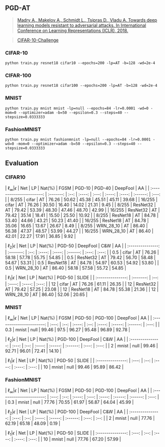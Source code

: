 

## PGD-AT



> [Madry A., Makelov A., Schmidt L., Tsipras D., Vladu A. Towards deep learning models resistant to adversarial attacks. In International Conference on Learning Representations (ICLR), 2018.](http://arxiv.org/abs/1706.06083)

> [CIFAR-10-Challenge](https://github.com/MadryLab/mnist_challenge)

### CIFAR-10

    python train.py resnet18 cifar10 --epochs=200 -lp=AT -b=128 -wd=2e-4 

### CIFAR-100

    python train.py resnet18 cifar100 --epochs=200 -lp=AT -b=128 -wd=2e-4 

### MNIST

    python train.py mnist mnist -lp=null --epochs=84 -lr=0.0001 -wd=0 -mom=0 --optimizer=adam -b=50 --epsilon=0.3 --steps=40 --stepsize=0.0333333

### FashionMNIST

    python train.py mnist fashionmnist -lp=null --epochs=84 -lr=0.0001 -wd=0 -mom=0 --optimizer=adam -b=50 --epsilon=0.3 --steps=40 --stepsize=0.0333333



## Evaluation



### CIFAR10



| $\ell_{\infty} |\epsilon$ |    Net    |  LP  | Nat(%) | FGSM  | PGD-10 | PGD-40 | DeepFool |  AA   |
| :-----------------------: | :-------: | :--: | :----: | :---: | :----: | :----: | :------: | :---: |
|           8/255           |   cifar   |  AT  | 76.26  | 50.62 | 45.38  | 45.51  |  45.11   | 39.68 |
|          16/255           |   cifar   |  AT  | 76.26  | 30.50 | 16.40  | 14.02  |  21.31   | 9.45  |
|           8/255           | ResNet32  |  AT  | 79.42  | 53.39 | 48.30  | 47.46  |  48.70   | 42.99 |
|          16/255           | ResNet32  |  AT  | 79.42  | 35.14 | 18.41  | 15.50  |  25.50   | 10.92 |
|           8/255           | ResNet18  |  AT  | 84.78  | 53.40 | 44.66  | 43.21  |  50.23   | 41.40 |
|          16/255           | ResNet18  |  AT  | 84.78  | 35.06 | 16.65  | 13.67  |  26.67   | 8.49  |
|           8/255           | WRN_28_10 |  AT  | 86.40  | 56.38 | 47.37  | 48.57  |  53.99   | 44.27 |
|          16/255           | WRN_28_10 |  AT  | 86.40  | 42.01 | 22.27  | 17.91  |  36.85   | 9.92  |





| $\ell_2|\epsilon$ |    Net    |  LP  | Nat(%) | PGD-50 | DeepFool |  C&W  |  AA   |
| :---------------: | :-------: | :--: | :----: | :----: | :------: | :---: | :---: |
|        0.5        |   cifar   |  AT  | 76.26  | 58.18  |  57.78   | 55.75 | 54.85 |
|        0.5        | ResNet32  |  AT  | 79.42  | 56.70  |  58.48   | 54.67 | 53.31 |
|        0.5        | ResNet18  |  AT  | 84.78  | 54.97  |  60.53   | 54.92 | 53.80 |
|        0.5        | WRN_28_10 |  AT  | 86.40  | 58.18  |  57.58   | 55.72 | 54.85 |



| $\ell_1|\epsilon$ |    Net    |  LP  | Nat(%) | PGD-50 | SLIDE |
| :---------------: | :-------: | :--: | :----: | :----: | :---: |
|        12         |   cifar   |  AT  | 76.26  | 61.11  | 26.35 |
|        12         | ResNet32  |  AT  | 79.42  | 57.25  | 23.08 |
|        12         | ResNet18  |  AT  | 84.78  | 55.38  | 21.36 |
|        12         | WRN_28_10 |  AT  | 86.40  | 52.06  | 20.65 |



### MNIST



| $\ell_{\infty} |\epsilon$ |  Net  |  LP  | Nat(%) | FGSM | PGD-50 | PGD-100 | DeepFool |  AA   |
| :-----------------------: | :---: | :--: | :----: | :--: | :----: | :-----: | :------: | :---: |
|            0.3            | mnist | null | 99.46  | 97.5 | 96.27  |  95.48  |  96.89   | 92.78 |



| $\ell_2|\epsilon$ |  Net  |  LP  | Nat(%) | PGD-100 | DeepFool |  C&W  |  AA   |
| :---------------: | :---: | :--: | :----: | :-----: | :------: | :---: | :---: |
|         2         | mnist | null | 99.46  |  92.71  |  96.01   | 72.41 | 14.10 |



| $\ell_1|\epsilon$ |  Net  |  LP  | Nat(%) | PGD-50 | SLIDE |
| :---------------: | :---: | :--: | :----: | :----: | :---: |
|        10         | mnist | null | 99.46  | 95.89  | 86.42 |



### FashionMNIST





| $\ell_{\infty} |\epsilon$ |  Net  |  LP  | Nat(%) | FGSM  | PGD-50 | PGD-100 | DeepFool |  AA   |
| :-----------------------: | :---: | :--: | :----: | :---: | :----: | :-----: | :------: | :---: |
|            0.3            | mnist | null | 77.76  | 70.55 | 61.97  |  56.87  |  64.04   | 45.99 |



| $\ell_2|\epsilon$ |  Net  |  LP  | Nat(%) | PGD-100 | DeepFool |  C&W  |  AA  |
| :---------------: | :---: | :--: | :----: | :-----: | :------: | :---: | :--: |
|         2         | mnist | null | 77.76  |  62.19  |  65.18   | 48.09 | 0.19 |



| $\ell_1|\epsilon$ |  Net  |  LP  | Nat(%) | PGD-50 | SLIDE |
| :---------------: | :---: | :--: | :----: | :----: | :---: |
|        10         | mnist | null | 77.76  | 67.20  | 57.99 |






